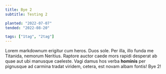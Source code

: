 ```yaml
---
title: Bye 2
subtitle: Testing 2

planted: "2022-07-07"
tended: "2022-08-20"

tags: ["1tag", "2tag"]
---
```


Lorem markdownum erigitur cum heros. Duos sole. Per illa, illo funda me
Titanida, nemorum Neritius. Raptore auctor caede mors rapidi desperat ab quae
aut ubi manusque caeleste. Vagi damus hos verba **hominis** per pignusque ad
carmina tradat viridem, cetera, est novam albam fontis! Bye 2!
